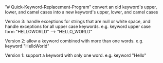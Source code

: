 "# Quick-Keyword-Replacement-Program" 
convert an old keyword's upper, lower, and camel cases into a new keyword's upper, lower, and camel cases

Version 3: 
    handle exceptions for strings that are null or white space, and handle exceptions for all upper case keywords.
    e.g. keyword upper case form "HELLOWORLD" --> "HELLO_WORLD"

Version 2: 
    allow a keyword combined with more than one words.
    e.g. keyword "HelloWorld"

Version 1:
    support a keyword with only one word.
    e.g. keyword "Hello"